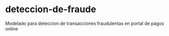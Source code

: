 # deteccion-de-fraude
Modelado para  deteccion de  transacciones fraudulentas en portal de pagos online
